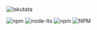 ![lakutata](https://socialify.git.ci/lakutata/lakutata/image?description=1&descriptionEditable=An%20IoC-based%20universal%20application%20framework&font=Source%20Code%20Pro&forks=1&language=1&logo=https%3A%2F%2Fraw.githubusercontent.com%2Flakutata%2Flakutata%2Fmain%2Fassets%2Flogo.svg&name=1&pattern=Circuit%20Board&stargazers=1&theme=Auto)

![npm](https://img.shields.io/npm/v/lakutata?style=for-the-badge&logo=npm&color=rgb(45%2C121%2C200))
![node-lts](https://img.shields.io/node/v-lts/lakutata?style=for-the-badge&logo=nodedotjs&color=rgb(128%2C189%2C65))
![npm](https://img.shields.io/npm/dm/lakutata?style=for-the-badge&logo=npm)
![NPM](https://img.shields.io/npm/l/lakutata?style=for-the-badge&logo=github)
